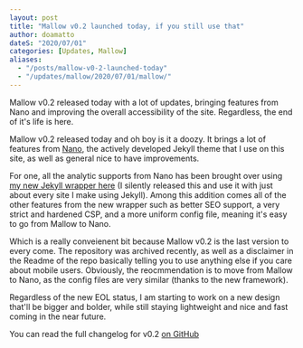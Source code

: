 ```yaml
---
layout: post
title: "Mallow v0.2 launched today, if you still use that"
author: doamatto
dateS: "2020/07/01"
categories: [Updates, Mallow]
aliases:
  - "/posts/mallow-v0-2-launched-today"
  - "/updates/mallow/2020/07/01/mallow/"
---
```


Mallow v0.2 released today with a lot of updates, bringing features from Nano and improving the overall accessibility of the site. Regardless, the end of it's life is here.
<!--more-->

Mallow v0.2 released today and oh boy is it a doozy. It brings a lot of features from [Nano](https://github.com/doamatto/nano), the actively developed Jekyll theme that I use on this site, as well as general nice to have improvements.

For one, all the analytic supports from Nano has been brought over using [my new Jekyll wrapper here](https://github.com/doamatto/jekylltemplate) (I silently released this and use it with just about every site I make using Jekyll). Among this addition comes all of the other features from the new wrapper such as better SEO support, a very strict and hardened CSP, and a more uniform config file, meaning it's easy to go from Mallow to Nano.

Which is a really conveienent bit because Mallow v0.2 is the last version to every come. The repository was archived recently, as well as a disclaimer in the Readme of the repo basically telling you to use anything else if you care about mobile users. Obviously, the reocmmendation is to move from Mallow to Nano, as the config files are very similar (thanks to the new framework).

Regardless of the new EOL status, I am starting to work on a new design that'll be bigger and bolder, while still staying lightweight and nice and fast coming in the near future.

You can read the full changelog for v0.2 [on GitHub](https://github.com/doamatto/mallow-theme/releases/tag/v0.2)
